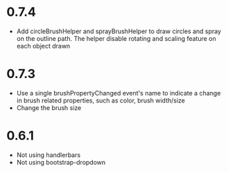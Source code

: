 # 0.7.4

- Add circleBrushHelper and sprayBrushHelper to draw circles and spray on the outline path. The helper disable rotating and scaling feature on each object drawn

# 0.7.3

- Use a single brushPropertyChanged event's name to indicate a change in brush related properties, such as color, brush width/size
- Change the brush size

# 0.6.1

- Not using handlerbars
- Not using bootstrap-dropdown